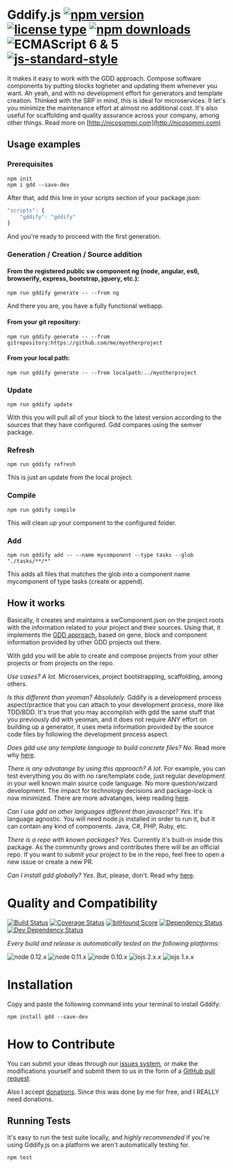 # Gddify.js [![npm version](https://img.shields.io/npm/v/gdd.svg)](https://www.npmjs.com/package/gdd) [![license type](https://img.shields.io/npm/l/gdd.svg)](https://github.com/nicosommi/gdd.git/blob/master/LICENSE) [![npm downloads](https://img.shields.io/npm/dm/gdd.svg)](https://www.npmjs.com/package/gdd) ![ECMAScript 6 & 5](https://img.shields.io/badge/ECMAScript-6%20/%205-red.svg) [![js-standard-style](https://img.shields.io/badge/code%20style-standard-brightgreen.svg)](http://standardjs.com/)

It makes it easy to work with the GDD approach.
Compose software components by putting blocks togheter and updating them whenever you want.
Ah yeah, and with no development effort for generators and template creation.
Thinked with the SRP in mind, this is ideal for microservices.
It let's you minimize the maintenance effort at almost no additional cost.
It's also useful for scaffolding and quality assurance across your company, among other things.
Read more on [http://nicosommi.com](http://nicosommi.com)

## Usage examples
### Prerequisites
```shell
npm init
npm i gdd --save-dev
```
After that, add this line in your scripts section of your package.json:
```javascript
"scripts": {
	"gddify": "gddify"
}
```
And you're ready to proceed with the first generation.

### Generation / Creation / Source addition
#### From the registered public sw component ng (node, angular, es6, browserify, express, bootstrap, jquery, etc.):
```shell
npm run gddify generate -- --from ng
```
And there you are, you have a fully functional webapp.

#### From your git repository:
```shell
npm run gddify generate -- --from gitrepository:https://github.com/me/myotherproject
```
#### From your local path:
```shell
npm run gddify generate -- --from localpath:../myotherproject
```

### Update
```shell
npm run gddify update
```
With this you will pull all of your block to the latest version according to the sources that they have configured.
Gdd compares using the semver package.

### Refresh
```shell
npm run gddify refresh
```
This is just an update from the local project.

### Compile
```shell
npm run gddify compile
```
This will clean up your component to the configured folder.

### Add
```shell
npm run gddify add -- --name mycomponent --type tasks --glob "./tasks/**/*"
```
This adds all files that matches the glob into a component name mycomponent of type tasks (create or append).

## How it works
Basically, it creates and maintains a swComponent.json on the project roots with the information related to your project and their sources.
Using that, it implements the [GDD approach](http://nicosommi.com), based on gene, block and component information provided by other GDD projects out there.

With gdd you will be able to create and compose projects from your other projects or from projects on the repo.

*Use cases? A lot.*
Microservices, project bootstrapping, scaffolding, among others.

*Is this different than yeoman? Absolutely.*
Gddify is a development process aspect/practice that you can attach to your development process, more like TDD/BDD. It's true that you may accomplish with gdd the same stuff that you previously did with yeoman, and it does not require ANY effort on building up a generator, it uses meta information provided by the source code files by following the development process aspect.

*Does gdd use any template language to build concrete files? No.*
Read more why [here](http://nicosommi.com).

*There is any advatange by using this approach? A lot.*
For example, you can test everything you do with no rare/template code, just regular development in your well known main source code language.
No more question/wizard development.
The impact for technology decisions and package-lock is now minimized.
There are more advatanges, keep reading [here](http://nicosommi.com).

*Can I use gdd on other languages different than javascript? Yes.*
It's language agnostic. You will need node.js installed in order to run it, but it can contain any kind of components. Java, C#, PHP, Ruby, etc.

*There is a repo with known packages? Yes.*
Currently it's built-in inside this package. As the community grows and contributes there will be an official repo. If you want to submit your project to be in the repo, feel free to open a new issue or create a new PR.

*Can I install gdd globally? Yes.*
But, please, don't. Read why [here](http://nicosommi.com/?p=518).

# Quality and Compatibility

[![Build Status](https://travis-ci.org/nicosommi/gdd.png?branch=master)](https://travis-ci.org/nicosommi/gdd) [![Coverage Status](https://coveralls.io/repos/nicosommi/gdd/badge.svg)](https://coveralls.io/r/nicosommi/gdd)  [![bitHound Score](https://www.bithound.io/github/nicosommi/gdd/badges/score.svg)](https://www.bithound.io/github/nicosommi/gdd)  [![Dependency Status](https://david-dm.org/nicosommi/gdd.png?theme=shields.io)](https://david-dm.org/nicosommi/gdd?theme=shields.io) [![Dev Dependency Status](https://david-dm.org/nicosommi/gdd/dev-status.svg)](https://david-dm.org/nicosommi/gdd?theme=shields.io#info=devDependencies)

*Every build and release is automatically tested on the following platforms:*

![node 0.12.x](https://img.shields.io/badge/node-0.12.x-brightgreen.svg) ![node 0.11.x](https://img.shields.io/badge/node-0.11.x-brightgreen.svg) ![node 0.10.x](https://img.shields.io/badge/node-0.10.x-brightgreen.svg)
![iojs 2.x.x](https://img.shields.io/badge/iojs-2.x.x-brightgreen.svg) ![iojs 1.x.x](https://img.shields.io/badge/iojs-1.x.x-brightgreen.svg)

# Installation

Copy and paste the following command into your terminal to install Gddify:

```
npm install gdd --save-dev
```

# How to Contribute

You can submit your ideas through our [issues system](https://github.com/nicosommi/gdd/issues), or make the modifications yourself and submit them to us in the form of a [GitHub pull request](https://help.github.com/articles/using-pull-requests/).

Also I accept [donations](http://nicosommi.com). Since this was done by me for free, and I REALLY need donations.

## Running Tests

It's easy to run the test suite locally, and *highly recommended* if you're using Gddify.js on a platform we aren't automatically testing for.

```
npm test
```
